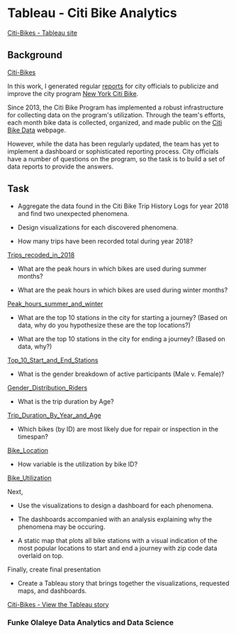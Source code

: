 # Tableau - Citi Bike Analytics

[Citi-Bikes - Tableau site](https://public.tableau.com/profile/funke.olaleye#!/vizhome/citibike_tripdata/CitibikeTripdata)

## Background

[Citi-Bikes](Resources/Images/citi-bike-station-bikes.jpg)

In this work, I generated regular [reports](https://public.tableau.com/profile/funke.olaleye#!/vizhome/citibike_tripdata/CitibikeTripdata) for city officials to publicize and improve the city program [New York Citi Bike](https://en.wikipedia.org/wiki/Citi_Bike).

Since 2013, the Citi Bike Program has implemented a robust infrastructure for collecting data on the program's utilization. Through the team's efforts, each month bike data is collected, organized, and made public on the [Citi Bike Data](https://www.citibikenyc.com/system-data) webpage.

However, while the data has been regularly updated, the team has yet to implement a dashboard or sophisticated reporting process. City officials have a number of questions on the program, so the task is to build a set of data reports to provide the answers.

## Task

* Aggregate the data found in the Citi Bike Trip History Logs for year 2018 and find two unexpected phenomena. 

* Design visualizations for each discovered phenomena. 

* How many trips have been recorded total during year 2018?

[Trips_recoded_in_2018](Resources/Trips_recoded_in_2018.JPG)


* What are the peak hours in which bikes are used during summer months?

* What are the peak hours in which bikes are used during winter months?

[Peak_hours_summer_and_winter](Resources/Peak_hours_summer_and_winter.JPG)



* What are the top 10 stations in the city for starting a journey? (Based on data, why do you hypothesize these are the top locations?)

* What are the top 10 stations in the city for ending a journey? (Based on data, why?)

[Top_10_Start_and_End_Stations](Resources/Top_10_Start_and_End_Stations.JPG)



* What is the gender breakdown of active participants (Male v. Female)?

[Gender_Distribution_Riders](Resources/Gender_Distribution_Riders.JPG)


* What is the trip duration by Age?

[Trip_Duration_By_Year_and_Age](Resources/Trip_Duration_By_Year_and_Age.JPG)


* Which bikes (by ID) are most likely due for repair or inspection in the timespan?

[Bike_Location](Resources/Bike_Location.JPG)


* How variable is the utilization by bike ID?

[Bike_Utilization](Resources/Bike_Utilization.JPG)

Next,

* Use the visualizations to design a dashboard for each phenomena.
* The dashboards accompanied with an analysis explaining why the phenomena may be occuring. 


* A static map that plots all bike stations with a visual indication of the most popular locations to start and end a journey with zip code data overlaid on top.

Finally, create final presentation

* Create a Tableau story that brings together the visualizations, requested maps, and dashboards.

[Citi-Bikes - View the Tableau story](https://public.tableau.com/profile/funke.olaleye#!/vizhome/citibike_tripdata/CitibikeTripdata)

### Funke Olaleye Data Analytics and Data Science

